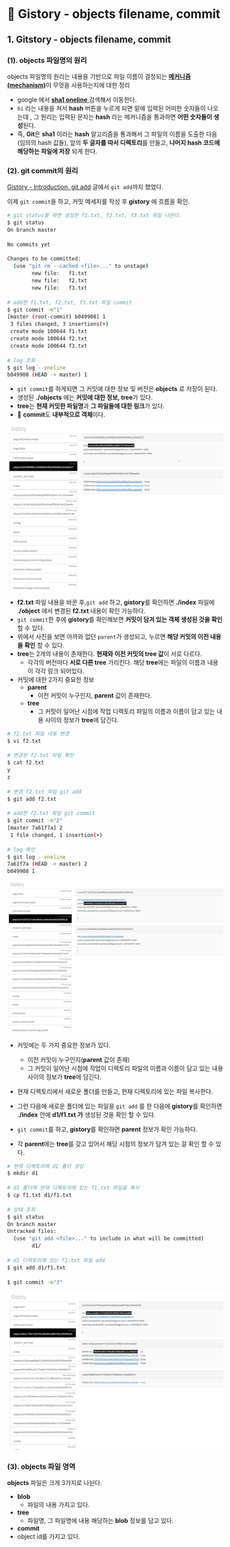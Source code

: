 # 📄 Gistory - objects filename, commit

## 1. Gitstory - objects filename, commit 

### \(1\).  objects 파일명의 원리

objects 파일명의 원리는 내용을 기반으로 파일 이름이 결정되는 [**메커니즘 \(mechanism\)**](https://ko.wikipedia.org/wiki/%EB%A9%94%EC%BB%A4%EB%8B%88%EC%A6%98)이 무엇을 사용하는지에 대한 정리

* google 에서 [**sha1 oneline** ](http://www.sha1-online.com/)검색해서 이동한다.
* `hi` 라는 내용을 쳐서 **hash** 버튼을 누르게 되면 밑에 입력된 어떠한 숫자들이 나오는데 , 그 원리는 입력된 문자는 **hash** 라는 메커니즘을 통과하면 **어떤 숫자들이 생성**된다.
* 즉, **Git**은 **sha1** 이라는 **hash** 알고리즘을 통과해서 그 파일의 이름을 도출한 다음\(임의의 hash 값들\), 앞의 **두 글자를 따서 디렉토리**를 만들고, **나머지 hash 코드에 해당하는 파일에 저장** 되게 한다.

### \(2\).  git commit의 원리

[Gistory - Introduction, git add](https://app.gitbook.com/@peridot2029/s/til/~/drafts/-MHVQf9-8KYC2UpVXy4t/git/git-branch) 글에서   `git add`까지 했었다. 

이제 `git commit`을 하고, 커밋 메세지를 작성 후 **gistory** 에 흐름을 확인. 

```bash
# git status를 하면 생성한 f1.txt, f2.txt, f3.txt 파일 나온다.
$ git status
On branch master

No commits yet

Changes to be committed:
  (use "git rm --cached <file>..." to unstage)
        new file:   f1.txt
        new file:   f2.txt
        new file:   f3.txt
        
# add한 f1.txt, f2,txt, f3.txt 파일 commit 
$ git commit -m"1"
[master (root-commit) b049908] 1
 3 files changed, 3 insertions(+)
 create mode 100644 f1.txt
 create mode 100644 f2.txt
 create mode 100644 f3.txt

# log 조회
$ git log --oneline
b049908 (HEAD -> master) 1
```

* `git commit`를 하게되면 그 커밋에 대한 정보 및 버전은 **objects** 로 저장이 된다.
* 생성된 **./objects** 에는 **커밋에 대한 정보,  tree**가 있다. 
* **tree**는 **현재 커밋한 파일명**과 **그 파일들에 대한 링크**가 있다.
* 🤚 **commit**도 **내부적으로 객체**이다. 

![add &#x2192; commit&#xC744; &#xD558;&#xBA74; &#xADF8; &#xCEE4;&#xBC0B;&#xC5D0; &#xB300;&#xD55C; &#xC815;&#xBCF4;&#xAC00; object&#xB85C; &#xC800;&#xC7A5;&#xB41C;&#xB2E4;.  ](../.gitbook/assets/2020-09-18-212741.png)

*  **f2.txt** 파일 내용을 바꾼 후,`git add` 하고, **gistory**를 확인하면 **./index** 파일에 .**/object** 에서 변경된 **f2.txt** 내용이 확인 가능하다.
* `git commit`한 후에 **gistory**를 확인해보면 **커밋이 담겨 있는 객체 생성된 것을 확인** 할 수 있다.
* 위에서 사진을 보면 아까와 없던 `parent`가 생성되고, 누르면 **해당 커밋의 이전 내용을 확인** 할 수 있다.
* **tree**는 2개의 내용이 존재한다. **현재와 이전 커밋의 tree 값**이 서로 다르다.
  * 각각의 버전마다 **서로 다른 tree** 가리킨다. 해당 **tree**에는 파일의 이름과 내용이 각각 링크 되어있다.
* 커밋에 대한 2가지 중요한 정보
  * **parent**
    *  이전 커밋이 누구인지, **parent** 값이 존재한다.
  * **tree** 
    * 그 커밋이 일어난 시점에 작업 디렉토리 파일의 이름과 이름이 담고 있는 내용 사이의 정보가 **tree**에 담긴다.

```bash
# f2.txt 파일 내용 변경
$ vi f2.txt

# 변경된 f2.txt 파일 확인
$ cat f2.txt
y
z

# 변경 f2.txt 파일 git add
$ git add f2.txt

# add한 f2.txt 파일 git commit
$ git commit -m"2"
[master 7a61f7a] 2
 1 file changed, 1 insertion(+)

# log 확인
$ git log --oneline
7a61f7a (HEAD -> master) 2
b049908 1
```

![f2.txt &#xD30C;&#xC77C; &#xB0B4;&#xC6A9;&#xC744; &#xBC14;&#xAFBC; &#xD6C4;&#xC5D0; commit&#xB97C; &#xD558;&#xBA74; &#xC544;&#xAE4C;&#xC640;&#xB294; &#xC5C6;&#xB358; parent &#xB098;&#xD0C0;&#xB09C;&#xB2E4;.](../.gitbook/assets/2020-09-18-213502.png)

* 커밋에는 두 가지 중요한 정보가 있다.

  * 이전 커밋이 누구인지\(**parent** 값이 존재\)
  * 그 커밋이 일어난 시점에 작업이 디렉토리 파일의 이름과 이름이 담고 있는 내용 사이의 정보가 **tree**에 담긴다.

* 현재 디렉토리에서 새로운 폴더를 만들고, 현재 디렉토리에 있는 파일 복사한다.
* 그런 다음에 새로운 폴더에 있는 파일을 `git add` 를 한 다음에 **gistory**를 확인하면 **./index** 안에 **d1/f1.txt 가** 생성된 것을 확인 할 수 있다.
* `git commit`를 하고, **gistory**를 확인하면 **parent** 정보가 확인 가능하다.
* 각 **parent**에는 **tree**를 갖고 있어서 해당 시점의 정보가 담겨 있는 걸 확인 할 수 있다.

```bash
# 현재 디렉토리에 d1 폴더 생성
$ mkdir d1

# d1 폴더에 현재 디렉토리에 있는 f1.txt 파일을 복사
$ cp f1.txt d1/f1.txt

# 상태 조회
$ git status
On branch master
Untracked files:
  (use "git add <file>..." to include in what will be committed)
        d1/

# d1 디렉토리에 있는 f1.txt 파일 add
$ git add d1/f1.txt

$ git commit -m"3"
```

![ &#xAC01;&#xAC01; commit&#xB4E4;&#xC740; tree&#xB97C; &#xAC00;&#xC9C0;&#xACE0; &#xC788;&#xB2E4;.](../.gitbook/assets/2020-09-18-225024.png)

### \(3\). objects 파일 영역

 **objects** 파일은 크게 3가지로 나뉜다.

* **blob** 
  * 파일의 내용 가지고 있다.
* **tree** 
  *  파일명, 그 파일명에 내용 해당하는 **blob** 정보를 담고 있다.
*  **commit** 
  *  object id를 가지고 있다.



